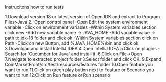 Instrucitons how to run tests

1.Download version 18 or latest version of OpenJDK and extract to Program Files>Java 
2.-Open control panel 
  -Open Edit the system environment variable 
  -Click on environment variables
  -Within System variables section click new
  -Add new variable name -> JAVA_HOME
  -Add variable value -> path to jdk-18 folder and click ok
  -Within System variables section click on Path 
  -Click on new Button, add %JAVA_HOME%\bin and click ok 
3.Download and install IntelliJ IDEA 
4.Open IntelliJ IDEA
5.Click on plugins 
   -Search for 'Cucumber for Java' and install it.
6.Click on File->Open
7.Navigate to extracted project folder
8.Select folder and click OK.
9.Expand CoinMarketFront/src/test/resources/features folder
10.Open feature you want to run
11.Click on green play button next to Feature or Scenario you want to run
12.Click on Run feature or Run scenario
 	
